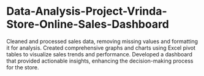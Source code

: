 # Data-Analysis-Project-Vrinda-Store-Online-Sales-Dashboard
Cleaned and processed sales data, removing missing values and formatting it for analysis. Created comprehensive graphs and charts using Excel pivot tables to visualize sales trends and performance. Developed a dashboard that provided actionable insights, enhancing the decision-making process for the store.
